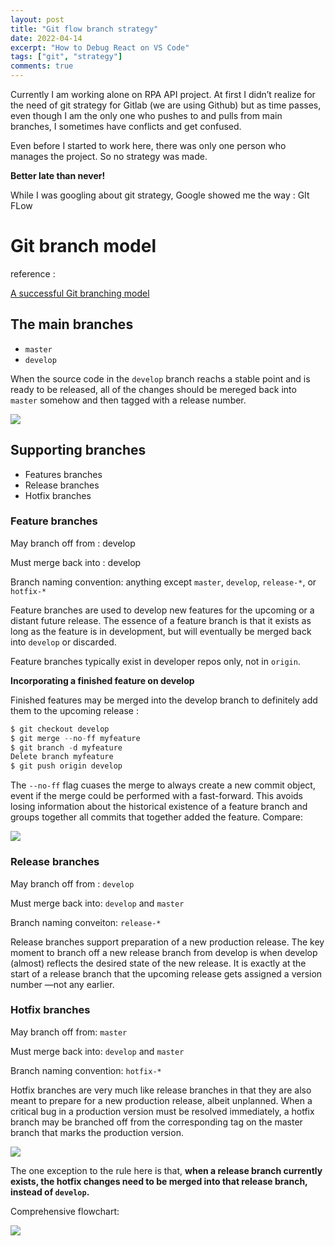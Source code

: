 ```yaml
---
layout: post
title: "Git flow branch strategy"
date: 2022-04-14
excerpt: "How to Debug React on VS Code"
tags: ["git", "strategy"]
comments: true
---
```



Currently I am working alone on RPA API project. At first I didn’t realize for the need of git strategy for Gitlab (we are using Github) but as time passes, even though I am the only one who pushes to and pulls from main branches, I sometimes have conflicts and get confused.  

Even before I started to work here, there was only one person who manages the project. So no strategy was made. 

**Better late than never!** 

While I was googling about git strategy, Google showed me the way : GIt FLow 

# Git branch model

reference : 

[A successful Git branching model](https://nvie.com/posts/a-successful-git-branching-model/#supporting-branches, "A successful Git branching model")

## The main branches

- `master`
- `develop`

When the source code in the `develop` branch reachs a stable point and is ready to be released, all of the changes should be mereged back into `master` somehow and then tagged with a release number.

<img src ="https://eunmik.github.io/bonita.blog/assets/img/2022/0401/Untitled.png">

## Supporting branches

- Features branches
- Release branches
- Hotfix branches

### Feature branches

May branch off from : develop

Must merge back into : develop

Branch naming convention: anything except `master`, `develop`, `release-*`, or `hotfix-*`

Feature branches are used to develop new features for the upcoming or a distant future release. The essence of a feature branch is that it exists as long as the feature is in development, but will eventually be merged back into `develop` or discarded. 

Feature branches typically exist in developer repos only, not in `origin`.

**Incorporating a finished feature on develop**

Finished features may be merged into the develop branch to definitely add them to the upcoming release : 

```jsx
$ git checkout develop
$ git merge --no-ff myfeature
$ git branch -d myfeature
Delete branch myfeature
$ git push origin develop
```

The `--no-ff` flag cuases the merge to always create a new commit object, event if the merge could be performed with a fast-forward. This avoids losing information about the historical existence of a feature branch and groups together all commits that together added the feature. Compare: 

<img src ="https://eunmik.github.io/bonita.blog/assets/img/2022/0401/Untitled%201.png">

### Release branches

May branch off from : `develop`

Must merge back into: `develop` and `master`

Branch naming conveiton: `release-*`

Release branches support preparation of a new production release. The key moment to branch off a new release branch from develop is when develop (almost) reflects the desired state of the new release. It is exactly at the start of a release branch that the upcoming release gets assigned a version number —not any earlier. 

### Hotfix branches

May branch off from: `master`

Must merge back into: `develop` and `master`

Branch naming convention: `hotfix-*`

Hotfix branches are very much like release branches in that they are also meant to prepare for a new production release, albeit unplanned. When a critical bug in a production version must be resolved immediately, a hotfix branch may be branched off from the corresponding tag on the master branch that marks the production version. 

<img src ="https://eunmik.github.io/bonita.blog/assets/img/2022/0401/Untitled%202.png">

The one exception to the rule here is that, **when a release branch currently exists, the hotfix changes need to be merged into that release branch, instead of `develop`.**

Comprehensive flowchart: 

<img src ="https://eunmik.github.io/bonita.blog/assets/img/2022/0401/Untitled%203.png">